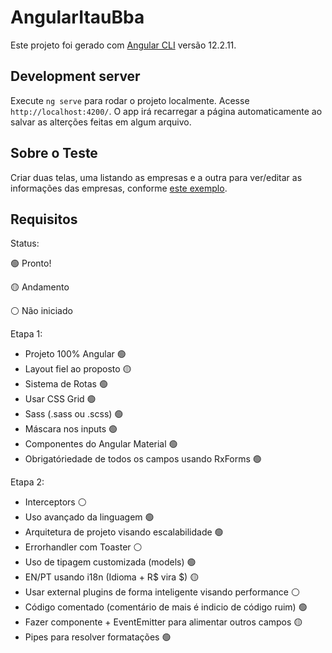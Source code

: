 # AngularItauBba

Este projeto foi gerado com [Angular CLI](https://github.com/angular/angular-cli) versão 12.2.11.

## Development server

Execute `ng serve` para rodar o projeto localmente. Acesse `http://localhost:4200/`. O app irá recarregar a página automaticamente ao salvar as alterções feitas em algum arquivo.

## Sobre o Teste

Criar duas telas, uma listando as empresas e a outra para ver/editar as informações das empresas, conforme [este exemplo](https://bit.ly/2R0ygPR).

## Requisitos

Status:

:green_circle: Pronto!

:yellow_circle: Andamento

:white_circle: Não iniciado

Etapa 1:

- Projeto 100% Angular :green_circle:
- Layout fiel ao proposto :yellow_circle:
- Sistema de Rotas :green_circle:
- Usar CSS Grid :green_circle:
- Sass (.sass ou .scss) :green_circle:
- Máscara nos inputs :green_circle:
- Componentes do Angular Material :green_circle:
- Obrigatóriedade de todos os campos usando RxForms :green_circle:

Etapa 2:

- Interceptors :white_circle:
- Uso avançado da linguagem :green_circle:
- Arquitetura de projeto visando escalabilidade :green_circle:
- Errorhandler com Toaster :white_circle:
- Uso de tipagem customizada (models) :green_circle:
- EN/PT usando i18n (Idioma + R$ vira $) :yellow_circle:
- Usar external plugins de forma inteligente visando performance :white_circle:
- Código comentado (comentário de mais é indicio de código ruim) :green_circle:
- Fazer componente <app-cep> + EventEmitter para alimentar outros campos :yellow_circle:
- Pipes para resolver formatações :green_circle:
